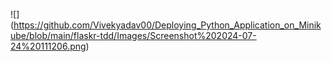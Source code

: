 ![] (https://github.com/Vivekyadav00/Deploying_Python_Application_on_Minikube/blob/main/flaskr-tdd/Images/Screenshot%202024-07-24%20111206.png)
